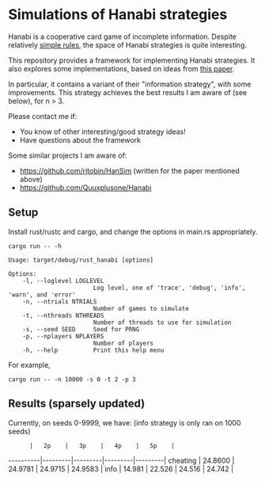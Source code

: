 # Simulations of Hanabi strategies

Hanabi is a cooperative card game of incomplete information.
Despite relatively [simple rules](https://boardgamegeek.com/article/10670613#10670613),
the space of Hanabi strategies is quite interesting.

This repository provides a framework for implementing Hanabi strategies.
It also explores some implementations, based on ideas from
[this paper](https://d0474d97-a-62cb3a1a-s-sites.googlegroups.com/site/rmgpgrwc/research-papers/Hanabi_final.pdf).

In particular, it contains a variant of their "information strategy", with some improvements.
This strategy achieves the best results I am aware of (see below), for n > 3.

Please contact me if:
- You know of other interesting/good strategy ideas!
- Have questions about the framework

Some similar projects I am aware of:
- https://github.com/rjtobin/HanSim (written for the paper mentioned above)
- https://github.com/Quuxplusone/Hanabi

## Setup

Install rust/rustc and cargo, and change the options in main.rs appropriately.

`cargo run -- -h`

```
Usage: target/debug/rust_hanabi [options]

Options:
    -l, --loglevel LOGLEVEL
                        Log level, one of 'trace', 'debug', 'info', 'warn', and 'error'
    -n, --ntrials NTRIALS
                        Number of games to simulate
    -t, --nthreads NTHREADS
                        Number of threads to use for simulation
    -s, --seed SEED     Seed for PRNG
    -p, --nplayers NPLAYERS
                        Number of players
    -h, --help          Print this help menu
```

For example,

`cargo run -- -n 10000 -s 0 -t 2 -p 3`

## Results (sparsely updated)

Currently, on seeds 0-9999, we have:
(info strategy is only ran on 1000 seeds)

          |   2p    |   3p    |   4p    |   5p    |
----------|---------|---------|---------|---------|
cheating  | 24.8600 | 24.9781 | 24.9715 | 24.9583 |
info      | 14.981  | 22.526  | 24.516  | 24.742  |

